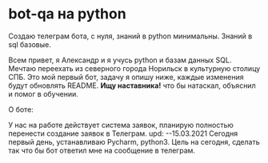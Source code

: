 # bot-qa на python
Создаю телеграм бота, с нуля, знаний в python минимальны. Знаний в sql базовые.

Всем привет, я Александр и я учусь python и базам данных SQL. Мечтаю переехать из северного города Норильск в культурную столицу СПБ.
Это мой первый бот, задачу я опишу ниже, каждые изменения будут обновлять README.
<b>Ищу наставника!</b> что бы натаскал, объяснил и помог в обучении.

О боте:

У нас на работе действует система заявок, планирую полностью перенести создание заявок в Телеграм.
upd: --15.03.2021
Сегодня первый день, устанавливаю Pycharm, python3.
Цель на сегодня, сделать так что бы бот ответил мне на сообщение в телеграм.

